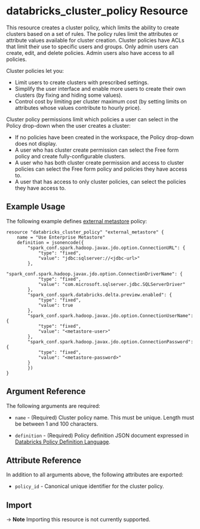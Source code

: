 # databricks_cluster_policy Resource

This resource creates a cluster policy, which limits the ability to create clusters based on a set of rules. The policy rules limit the attributes or attribute values available for cluster creation. Cluster policies have ACLs that limit their use to specific users and groups. Only admin users can create, edit, and delete policies. Admin users also have access to all policies.

Cluster policies let you:

* Limit users to create clusters with prescribed settings.
* Simplify the user interface and enable more users to create their own clusters (by fixing and hiding some values).
* Control cost by limiting per cluster maximum cost (by setting limits on attributes whose values contribute to hourly price).

Cluster policy permissions limit which policies a user can select in the Policy drop-down when the user creates a cluster:

* If no policies have been created in the workspace, the Policy drop-down does not display.
* A user who has cluster create permission can select the Free form policy and create fully-configurable clusters.
* A user who has both cluster create permission and access to cluster policies can select the Free form policy and policies they have access to.
* A user that has access to only cluster policies, can select the policies they have access to.

## Example Usage

The following example defines [external metastore](https://docs.databricks.com/administration-guide/clusters/policies.html#external-metastore-policy) policy:

```hcl
resource "databricks_cluster_policy" "external_metastore" {
    name = "Use Enterprise Metastore"
    definition = jsonencode({
        "spark_conf.spark.hadoop.javax.jdo.option.ConnectionURL": {
            "type": "fixed",
            "value": "jdbc:sqlserver://<jdbc-url>"
        },
        "spark_conf.spark.hadoop.javax.jdo.option.ConnectionDriverName": {
            "type": "fixed",
            "value": "com.microsoft.sqlserver.jdbc.SQLServerDriver"
        },
        "spark_conf.spark.databricks.delta.preview.enabled": {
            "type": "fixed",
            "value": true
        },
        "spark_conf.spark.hadoop.javax.jdo.option.ConnectionUserName": {
            "type": "fixed",
            "value": "<metastore-user>"
        },
        "spark_conf.spark.hadoop.javax.jdo.option.ConnectionPassword": {
            "type": "fixed",
            "value": "<metastore-password>"
        }
        })
}
```

## Argument Reference

The following arguments are required:

* `name` - (Required) Cluster policy name. This must be unique. Length must be between 1 and 100 characters.

* `definition` - (Required) Policy definition JSON document expressed in [Databricks Policy Definition Language](https://docs.databricks.com/administration-guide/clusters/policies.html#cluster-policy-definition).

## Attribute Reference

In addition to all arguments above, the following attributes are exported:

* `policy_id` - Canonical unique identifier for the cluster policy.

## Import

-> **Note** Importing this resource is not currently supported.
